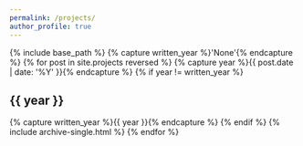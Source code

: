 ```yaml
---
permalink: /projects/
author_profile: true
---
```

{% include base_path %}
{% capture written_year %}'None'{% endcapture %}
{% for post in site.projects reversed %}
  {% capture year %}{{ post.date | date: '%Y' }}{% endcapture %}
  {% if year != written_year %}
    <h2 id="{{ year | slugify }}" class="archive__subtitle">{{ year }}</h2>
    {% capture written_year %}{{ year }}{% endcapture %}
  {% endif %}
  {% include archive-single.html %}
{% endfor %}